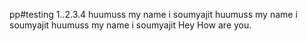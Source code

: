 pp#testing 1..2.3.4
huumuss my name i soumyajit
huumuss my name i soumyajit
huumuss my name i soumyajit
Hey How are you.
